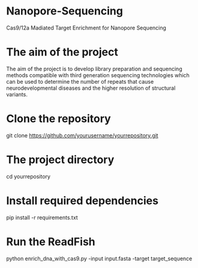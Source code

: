 # Nanopore-Sequencing
Cas9/12a Madiated Target Enrichment for Nanopore Sequencing

# The aim of the project 
The aim of the project is to develop library preparation and sequencing methods compatible with third generation sequencing technologies which can be used to determine the number of repeats that cause neurodevelopmental diseases and the higher resolution of structural variants.

# Clone the repository
git clone https://github.com/yourusername/yourrepository.git

# The project directory
cd yourrepository

# Install required dependencies
pip install -r requirements.txt

# Run the ReadFish
python enrich_dna_with_cas9.py -input input.fasta -target target_sequence
